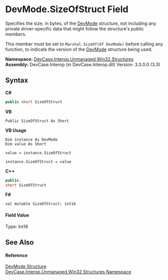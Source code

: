 # DevMode.SizeOfStruct Field
 

Specifies the size, in bytes, of the <a href="T_DevCase_Interop_Unmanaged_Win32_Structures_DevMode">DevMode</a> structure, not including any private driver-specific data that might follow the structure's public members. 

 This member must be set to `Marshal.SizeOf(Of DevMode)` before calling any function, to indicate the version of the <a href="T_DevCase_Interop_Unmanaged_Win32_Structures_DevMode">DevMode</a> structure being used.

**Namespace:**&nbsp;<a href="N_DevCase_Interop_Unmanaged_Win32_Structures">DevCase.Interop.Unmanaged.Win32.Structures</a><br />**Assembly:**&nbsp;DevCase.Interop (in DevCase.Interop.dll) Version: 3.3.0.0 (3.3)

## Syntax

**C#**<br />
``` C#
public short SizeOfStruct
```

**VB**<br />
``` VB
Public SizeOfStruct As Short
```

**VB Usage**<br />
``` VB Usage
Dim instance As DevMode
Dim value As Short

value = instance.SizeOfStruct

instance.SizeOfStruct = value
```

**C++**<br />
``` C++
public:
short SizeOfStruct
```

**F#**<br />
``` F#
val mutable SizeOfStruct: int16
```


#### Field Value
Type: Int16

## See Also


#### Reference
<a href="T_DevCase_Interop_Unmanaged_Win32_Structures_DevMode">DevMode Structure</a><br /><a href="N_DevCase_Interop_Unmanaged_Win32_Structures">DevCase.Interop.Unmanaged.Win32.Structures Namespace</a><br />